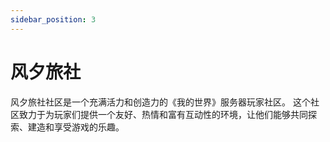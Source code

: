```yaml
---
sidebar_position: 3
---
```


# 风夕旅社


风夕旅社社区是一个充满活力和创造力的《我的世界》服务器玩家社区。
这个社区致力于为玩家们提供一个友好、热情和富有互动性的环境，让他们能够共同探索、建造和享受游戏的乐趣。


